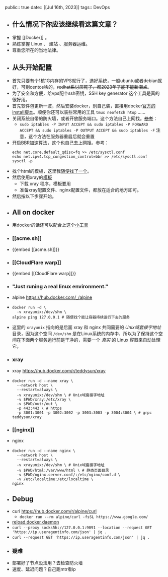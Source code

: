 public:: true
date:: [[Jul 16th, 2023]] 
tags:: DevOps

- ## 什么情况下你应该继续看这篇文章？
- 掌握 [[Docker]] 。
- 熟练掌握 Linux 、 建站 、服务器运维。
- 尊重您所在的当地法律。
- ## 从头开始配置
- 首先只要有个1核1G内存的VPS就行了，选好系统，一般ubuntu或者debian就好，可别centos啥的，~~redhat系讨厌死了，都2023年了能不能新潮点~~。
- 为了安全和方便，给vps配个ssh密钥，SSH key generator 这个工具是真的很好用。
- 首先软件包更新一波，然后安装docker，别自己装，直接用docker[官方的install脚本](https://github.com/docker/docker-install)。顺便你还可以装些常用的工具 `tmux neofetch htop` ……
- 关闭系统自带的防火墙，或者开放服务端口。这个方法自己上网找。~~[参考](https://isedu.top/index.php/archives/33/)~~：
	- `sudo iptables -P INPUT ACCEPT && sudo iptables -P FORWARD ACCEPT && sudo iptables -P OUTPUT ACCEPT && sudo iptables -F` 注意，这个方法在服务器重启后就会重置
- 开启BBR加速算法，这个也自己去上网搜。参考：
  ```shell
  echo net.core.default_qdisc=fq >> /etc/sysctl.conf
  echo net.ipv4.tcp_congestion_control=bbr >> /etc/sysctl.conf
  sysctl -p
  ```
- 找个html的模板，这里我[随便找了一个](https://github.com/kuzan-ux/Anime-world)。
- 然后使用xray的[模板](https://github.com/XTLS/Xray-examples)
	- 下载 xray 程序，模板要用
	- 准备xray配置文件、nginx配置文件，都放在适合的地方即可。
- 然后按以下步骤开始。
- ## All on docker
- 用docker的话还可以配合上这个[小工具](https://github.com/jesseduffield/lazydocker)
- ### [[acme.sh]]
- {{embed [[acme.sh]]}}
- ### [[CloudFlare warp]]
- {{embed [[CloudFlare warp]]}}
- ### "Just runing a real linux environment."
- alpine https://hub.docker.com/_/alpine
- ```shell
  docker run -d \
    -v xrayunix:/dev/shm \
  alpine ping 127.0.0.1 # 随便找个能让容器持续运行下去的服务
  ```
- 这里的 `xrayunix` 指向的是后面 xray 和 nginx 共同需要的 _Unix域套接字地址_ 目录，因为这个空间 `/dev/shm` 是在Linux系统的内存中，所以为了保持这个空间在下面两个服务运行前是干净的，需要一个 _真实_ 的 Linux 容器来自动处理它。
- ### xray
- xray https://hub.docker.com/r/teddysun/xray
- ```shell
  docker run -d --name xray \
    --network host \
    --restart=always \
    -v xrayunix:/dev/shm \ # Unix域套接字地址
    -v $PWD/xray:/etc/xray \
    -v $PWD/out:/out \
    -p 443:443 \ # https
    -p 3001:3001 -p 3002:3002 -p 3003:3003 -p 3004:3004 \ # grpc
  teddysun/xray
  ```
- ### [[nginx]]
- nginx
- ```shell
  docker run -d --name nginx \
    --network host \
    --restart=always \
    -v xrayunix:/dev/shm \ # Unix域套接字地址
    -v $PWD/html:/var/www/html \ # 静态页面目录
    -v $PWD/nginx.server.conf/:/etc/nginx/conf.d \
    -v /etc/localtime:/etc/localtime \
  nginx
  ```
- ## Debug
- curl https://hub.docker.com/r/alpine/curl
	- `docker run --rm alpine/curl -fsSL https://www.google.com/`
- [reload docker daemon](https://docs.docker.com/config/daemon/systemd/)
- `curl --proxy socks5h://127.0.0.1:9091 --location --request GET 'https://ip.useragentinfo.com/json' | jq .`
- `curl --request GET 'https://ip.useragentinfo.com/json' | jq .`
- ### 疑难
- 部署好了节点没法用？去检查防火墙
- 速度、延迟问题？自己跑mtr看ip